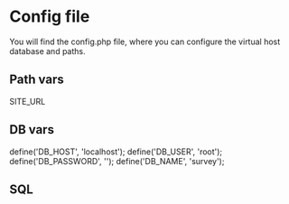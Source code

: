 # Config file

You will find the config.php file, where you can configure the virtual host database and paths.

## Path vars
SITE_URL 

## DB vars
define('DB_HOST',                    'localhost');
define('DB_USER',                    'root');
define('DB_PASSWORD',                 '');
define('DB_NAME',                     'survey');

## SQL

